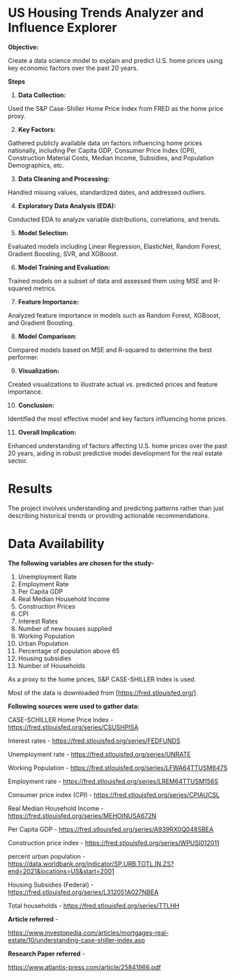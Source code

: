 # US Housing Trends Analyzer and Influence Explorer

**Objective:**

Create a data science model to explain and predict U.S. home prices using key economic factors over the past 20 years.



**Steps**

1. **Data Collection:**

Used the S&P Case-Shiller Home Price Index from FRED as the home price proxy.

2. **Key Factors:**

Gathered publicly available data on factors influencing home prices nationally, including Per Capita GDP, Consumer Price Index (CPI), Construction Material Costs, Median Income, Subsidies, and Population Demographics, etc.

3. **Data Cleaning and Processing:**

Handled missing values, standardized dates, and addressed outliers.

4. **Exploratory Data Analysis (EDA):**

Conducted EDA to analyze variable distributions, correlations, and trends.

5. **Model Selection:**

Evaluated models including Linear Regression, ElasticNet, Random Forest, Gradient Boosting, SVR, and XGBoost.

6. **Model Training and Evaluation:**

Trained models on a subset of data and assessed them using MSE and R-squared metrics.

7. **Feature Importance:**

Analyzed feature importance in models such as Random Forest, XGBoost, and Gradient Boosting.

8. **Model Comparison:**

Compared models based on MSE and R-squared to determine the best performer.



9. **Visualization:**

Created visualizations to illustrate actual vs. predicted prices and feature importance.



10. **Conclusion:**

Identified the most effective model and key factors influencing home prices.



11. **Overall Implication:**

Enhanced understanding of factors affecting U.S. home prices over the past 20 years, aiding in robust predictive model development for the real estate sector.

# Results

The project involves understanding and predicting patterns rather than just describing historical trends or providing actionable recommendations.




# Data Availability

**The following variables are chosen for the study-**

1. Unemployment Rate
2. Employment Rate
3. Per Capita GDP
4. Real Median Household Income
5. Construction Prices
6. CPI
7. Interest Rates
8. Number of new houses supplied
9. Working Population
10. Urban Population
11. Percentage of population above 65
12. Housing subsidies
13. Number of Households

As a proxy to the home prices, S&P CASE-SHILLER Index is used.

Most of the data is downloaded from [https://fred.stlouisfed.org/].

**Following sources were used to gather data:**

CASE-SCHILLER Home Price Index - https://fred.stlouisfed.org/series/CSUSHPISA

Interest rates - https://fred.stlouisfed.org/series/FEDFUNDS

Unemployment rate - https://fred.stlouisfed.org/series/UNRATE

Working Population - https://fred.stlouisfed.org/series/LFWA64TTUSM647S

Employment rate - https://fred.stlouisfed.org/series/LREM64TTUSM156S

Consumer price index (CPI) - https://fred.stlouisfed.org/series/CPIAUCSL

Real Median Household Income - https://fred.stlouisfed.org/series/MEHOINUSA672N

Per Capita GDP - https://fred.stlouisfed.org/series/A939RX0Q048SBEA

Construction price index - https://fred.stlouisfed.org/series/WPUSI012011

percent urban population - https://data.worldbank.org/indicator/SP.URB.TOTL.IN.ZS?end=2021&locations=US&start=2001

Housing Subsidies (Federal) - https://fred.stlouisfed.org/series/L312051A027NBEA

Total households - https://fred.stlouisfed.org/series/TTLHH


**Article referred** -

https://www.investopedia.com/articles/mortgages-real-estate/10/understanding-case-shiller-index.asp


**Research Paper referred** -

https://www.atlantis-press.com/article/25841966.pdf
